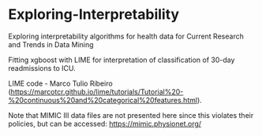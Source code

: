 # Exploring-Interpretability
Exploring interpretability algorithms for health data for Current Research and Trends in Data Mining 

Fitting xgboost with LIME for interpretation of classification of 30-day readmissions to ICU.

LIME code - Marco Tulio Ribeiro (https://marcotcr.github.io/lime/tutorials/Tutorial%20-%20continuous%20and%20categorical%20features.html).

Note that MIMIC III data files are not presented here since this violates their policies, but can be accessed: https://mimic.physionet.org/
